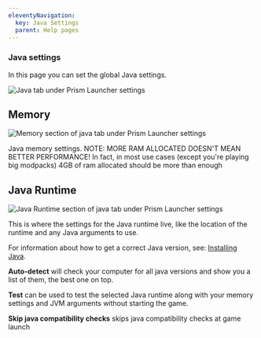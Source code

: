 ```yaml
---
eleventyNavigation:
  key: Java Settings
  parent: Help pages
--- 
```


### Java settings

In this page you can set the global Java settings.

![Java tab under Prism Launcher settings](/img/Java-settings.png)

## Memory

![Memory section of java tab under Prism Launcher settings](/img/Java-settings-memory.png)

Java memory settings.
NOTE: MORE RAM ALLOCATED DOESN'T MEAN BETTER PERFORMANCE! In fact, in most use cases (except you're playing big modpacks) 4GB of ram allocated should be more than enough

## Java Runtime

![Java Runtime section of java tab under Prism Launcher settings](/img/Java-settings-runtime.png)

This is where the settings for the Java runtime live, like the location of the runtime and any Java arguments to use.

For information about how to get a correct Java version, see: [Installing Java](../../getting-started/installing-java).

**Auto-detect** will check your computer for all java versions and show you a list of them, the best one on top.

**Test** can be used to test the selected Java runtime along with your memory settings and JVM arguments without starting the game.

**Skip java compatibility checks** skips java compatibility checks at game launch

